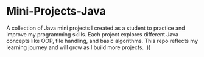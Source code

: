 # Mini-Projects-Java
A collection of Java mini projects I created as a student to practice and improve my programming skills. Each project explores different Java concepts like OOP, file handling, and basic algorithms. This repo reflects my learning journey and will grow as I build more projects. :))
